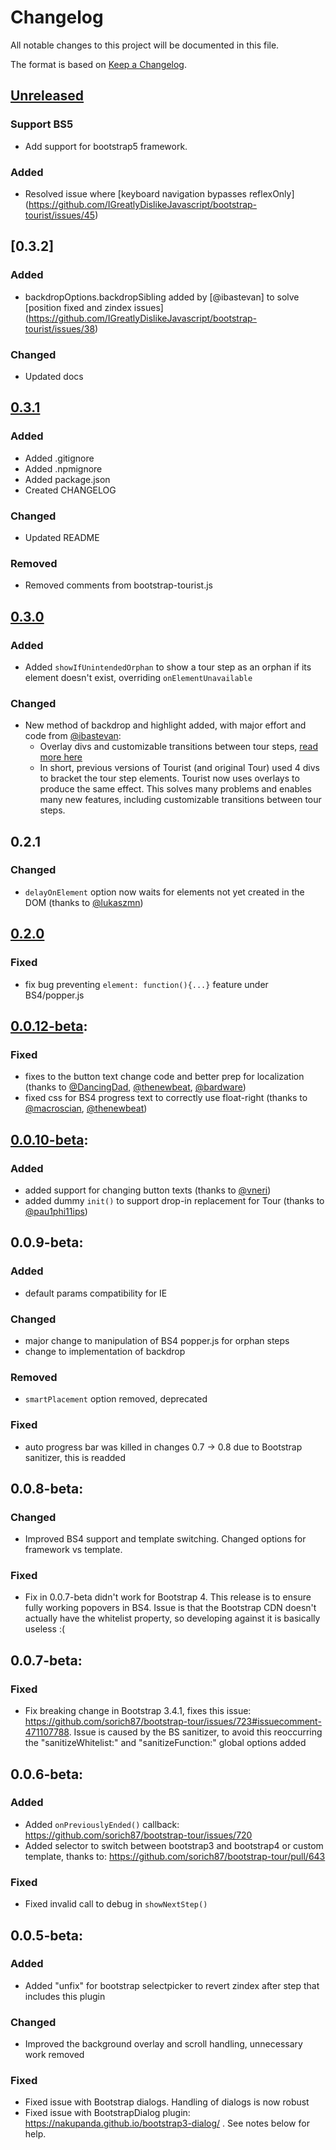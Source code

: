 # Changelog
All notable changes to this project will be documented in this file.

The format is based on [Keep a Changelog](https://keepachangelog.com/en/1.0.0/).

## [Unreleased]

### Support BS5
 - Add support for bootstrap5 framework.

### Added
 - Resolved issue where [keyboard navigation bypasses reflexOnly] (https://github.com/IGreatlyDislikeJavascript/bootstrap-tourist/issues/45)

## [0.3.2]

### Added
 - backdropOptions.backdropSibling added by [@ibastevan] to solve [position fixed and zindex issues] (https://github.com/IGreatlyDislikeJavascript/bootstrap-tourist/issues/38)

### Changed
 - Updated docs


## [0.3.1]

### Added
 - Added .gitignore
 - Added .npmignore
 - Added package.json
 - Created CHANGELOG

### Changed
 - Updated README

### Removed
 - Removed comments from bootstrap-tourist.js

## [0.3.0]

### Added
 - Added `showIfUnintendedOrphan` to show a tour step as an orphan if its element doesn't exist, overriding `onElementUnavailable`

### Changed
 - New method of backdrop and highlight added, with major effort and code from [@ibastevan](https://github.com/ibastevan):
    - Overlay divs and customizable transitions between tour steps, [read more here](https://github.com/IGreatlyDislikeJavascript/bootstrap-tourist/pull/24)
    - In short, previous versions of Tourist (and original Tour) used 4 divs to bracket the tour step elements. Tourist now uses overlays to produce the same effect. This solves many problems and enables many new features, including customizable transitions between tour steps.

## 0.2.1

### Changed
 - `delayOnElement` option now waits for elements not yet created in the DOM (thanks to [@lukaszmn](https://github.com/lukaszmn))

## [0.2.0]

### Fixed
 - fix bug preventing `element: function(){...}` feature under BS4/popper.js

## [0.0.12-beta]:

### Fixed
 - fixes to the button text change code and better prep for localization (thanks to [@DancingDad](https://github.com/DancingDad), [@thenewbeat](https://github.com/thenewbeat), [@bardware](https://github.com/bardware))
 - fixed css for BS4 progress text to correctly use float-right (thanks to [@macroscian](https://github.com/macroscian), [@thenewbeat](https://github.com/thenewbeat))

## [0.0.10-beta]:

### Added
 - added support for changing button texts (thanks to [@vneri](https://github.com/vneri))
 - added dummy `init()` to support drop-in replacement for Tour (thanks to [@pau1phi11ips](https://github.com/pau1phi11ips))

## 0.0.9-beta:

### Added
 - default params compatibility for IE

### Changed
 - major change to manipulation of BS4 popper.js for orphan steps
 - change to implementation of backdrop

### Removed
 - `smartPlacement` option removed, deprecated

### Fixed
 - auto progress bar was killed in changes 0.7 -> 0.8 due to Bootstrap sanitizer, this is readded

## 0.0.8-beta:

### Changed
 - Improved BS4 support and template switching. Changed options for framework vs template.

### Fixed
 - Fix in 0.0.7-beta didn't work for Bootstrap 4. This release is to ensure fully working popovers in BS4. Issue is that the Bootstrap CDN doesn't actually have the whitelist property, so developing against it is basically useless :(

## 0.0.7-beta:

### Fixed
 - Fix breaking change in Bootstrap 3.4.1, fixes this issue: https://github.com/sorich87/bootstrap-tour/issues/723#issuecomment-471107788. Issue is caused by the BS sanitizer, to avoid this reoccurring the "sanitizeWhitelist:" and "sanitizeFunction:" global options added

## 0.0.6-beta:

### Added
 - Added `onPreviouslyEnded()` callback: https://github.com/sorich87/bootstrap-tour/issues/720
 - Added selector to switch between bootstrap3 and bootstrap4 or custom template, thanks to: https://github.com/sorich87/bootstrap-tour/pull/643

### Fixed
 - Fixed invalid call to debug in `showNextStep()`

## 0.0.5-beta:

### Added
 - Added "unfix" for bootstrap selectpicker to revert zindex after step that includes this plugin

### Changed
 - Improved the background overlay and scroll handling, unnecessary work removed

### Fixed
 - Fixed issue with Bootstrap dialogs. Handling of dialogs is now robust
 - Fixed issue with BootstrapDialog plugin: https://nakupanda.github.io/bootstrap3-dialog/ . See notes below for help.


[unreleased]: https://github.com/olivierlacan/keep-a-changelog/compare/v0.3.1...HEAD
[0.3.1]: https://github.com/IGreatlyDislikeJavascript/bootstrap-tourist/compare/v0.3.0...v0.3.1
[0.3.0]: https://github.com/IGreatlyDislikeJavascript/bootstrap-tourist/compare/v0.2.0...v0.3.0
[0.2.0]: https://github.com/IGreatlyDislikeJavascript/bootstrap-tourist/compare/0.2.0...v0.2.0
[0.0.12-beta]: https://github.com/olivierlacan/keep-a-changelog/compare/v0.10-beta...0.2.0
[0.0.10-beta]: https://github.com/IGreatlyDislikeJavascript/bootstrap-tourist/releases/tag/v0.10-beta
